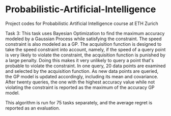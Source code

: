 # Probabilistic-Artificial-Intelligence
Project codes for Probabilistic Artificial Intelligence course at ETH Zurich

Task 3: This task uses Bayesian Optimization to find the maximum accuracy modeled by a Gaussian Process while satisfying the constraint. The speed constraint is also modeled as a GP. The acquisition function is designed to take the speed constraint into account, namely, if the speed of a query point is very likely to violate the constraint, the acquisition function is punished by a large penalty. Doing this makes it very unlikely to query a point that's probable to violate the constraint. In one query, 20 data points are examined and selected by the acquisition function. As new data points are queried, the GP model is updated accordingly, including its mean and covariance. After twenty queries, the one with the highest accuracy value while not violating the constraint is reported as the maximum of the accuracy GP model. 

This algorithm is run for 75 tasks separately, and the average regret is reported as an evaluation.
